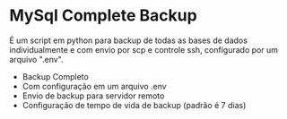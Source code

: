 # MySql Complete Backup 
É um script em python para backup de todas as bases de dados individualmente e com envio por scp e controle ssh, configurado por um arquivo ".env".

  - Backup Completo
  - Com configuração em um arquivo .env
  - Envio de backup para servidor remoto
  - Configuração de tempo de vida de backup (padrão  é 7 dias)